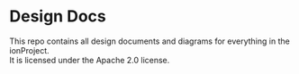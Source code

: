 # Design Docs

This repo contains all design documents and diagrams for everything in the ionProject.  
It is licensed under the Apache 2.0 license.
